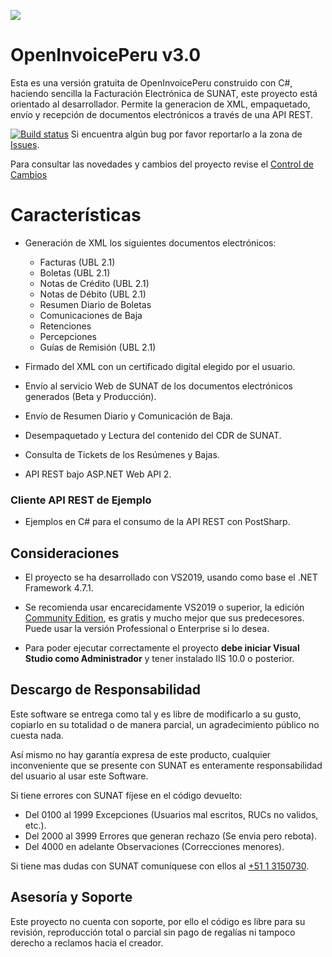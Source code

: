 ![](openinvoiceperulogo.PNG)
# OpenInvoicePeru v3.0 #
Esta es una versión gratuita de OpenInvoicePeru construido con C#, haciendo sencilla la Facturación Electrónica de SUNAT, este proyecto está orientado al desarrollador.
Permite la generacion de XML, empaquetado, envío y recepción de documentos electrónicos a través de una API REST.

[![Build status](https://frameworkperu.visualstudio.com/OpenInvoicePeruUBL21/_apis/build/status/OpenInvoicePeruUBL21-WebAPI-CI)](https://frameworkperu.visualstudio.com/OpenInvoicePeruUBL21/_build/latest?definitionId=6)
Si encuentra algún bug por favor reportarlo a la zona de [Issues](https://github.com/erickorlando/openinvoiceperu/issues).

Para consultar las novedades y cambios del proyecto revise el [Control de Cambios](CHANGELOG.md)

# Características #
- Generación de XML los siguientes documentos electrónicos:
  - Facturas (UBL 2.1)
  - Boletas  (UBL 2.1)
  - Notas de Crédito (UBL 2.1)
  - Notas de Débito (UBL 2.1)
  - Resumen Diario de Boletas
  - Comunicaciones de Baja
  - Retenciones
  - Percepciones
  - Guías de Remisión (UBL 2.1)
 
- Firmado del XML con un certificado digital elegido por el usuario.
- Envío al servicio Web de SUNAT de los documentos electrónicos generados (Beta y Producción).
- Envío de Resumen Diario y Comunicación de Baja.
- Desempaquetado y Lectura del contenido del CDR de SUNAT.
- Consulta de Tickets de los Resúmenes y Bajas.
- API REST bajo ASP.NET Web API 2.

### Cliente API REST de Ejemplo ###
- Ejemplos en C# para el consumo de la API REST con PostSharp.

## Consideraciones ##
- El proyecto se ha desarrollado con VS2019, usando como base el .NET Framework 4.7.1.
- Se recomienda usar encarecidamente VS2019 o superior, la edición [Community Edition](https://www.visualstudio.com/downloads/download-visual-studio-vs), es gratis y mucho mejor que sus predecesores.
Puede usar la versión Professional o Enterprise si lo desea.

- Para poder ejecutar correctamente el proyecto **debe iniciar Visual Studio como Administrador** y tener instalado IIS 10.0 o posterior.

## Descargo de Responsabilidad ##

Este software se entrega como tal y es libre de modificarlo a su gusto, copiarlo en su totalidad 
o de manera parcial, un agradecimiento público no cuesta nada.

Así mismo no hay garantía expresa de este producto, cualquier inconveniente que se presente con SUNAT 
es enteramente responsabilidad del usuario al usar este Software. 

Si tiene errores con SUNAT fíjese en el código devuelto:

- Del 0100 al 1999 Excepciones (Usuarios mal escritos, RUCs no validos, etc.).
- Del 2000 al 3999 Errores que generan rechazo (Se envia pero rebota).
- Del 4000 en adelante Observaciones (Correcciones menores).

Si tiene mas dudas con SUNAT comuníquese con ellos al [+51 1 3150730](tel:+5113150730).

## Asesoría y Soporte ##

Este proyecto no cuenta con soporte, por ello el código es libre para su revisión, reproducción total o parcial sin pago de regalías ni tampoco derecho a reclamos hacia el creador.
